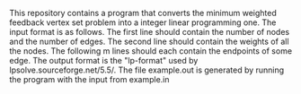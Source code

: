 This repository contains a program that converts the minimum weighted feedback vertex set problem into a integer linear programming one.
The input format is as follows. The first line should contain the number of nodes and the number of edges. The second line should contain the weights of all the nodes. The following m lines should each contain the endpoints of some edge.
The output format is the "lp-format" used by lpsolve.sourceforge.net/5.5/.
The file example.out is generated by running the program with the input from example.in
